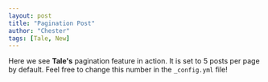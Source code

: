 ```yaml
---
layout: post
title: "Pagination Post"
author: "Chester"
tags: [Tale, New]
---
```


Here we see **Tale's** pagination feature in action. It is set to 5 posts per page by default. Feel free to change this number in the `_config.yml` file!

